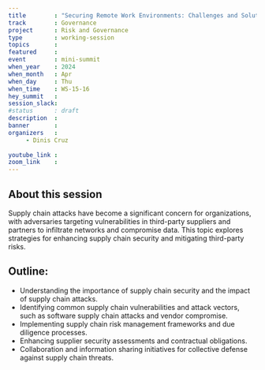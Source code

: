 ```yaml
---
title        : "Securing Remote Work Environments: Challenges and Solutions (panel)"
track        : Governance
project      : Risk and Governance
type         : working-session
topics       : 
featured     :
event        : mini-summit
when_year    : 2024
when_month   : Apr
when_day     : Thu
when_time    : WS-15-16
hey_summit   : 
session_slack:
#status      : draft
description  :
banner       : 
organizers   :
     - Dinis Cruz
    
youtube_link : 
zoom_link    : 
---
```


## About this session
Supply chain attacks have become a significant concern for organizations, with adversaries targeting vulnerabilities in third-party suppliers and partners to infiltrate networks and compromise data. This topic explores strategies for enhancing supply chain security and mitigating third-party risks.

## Outline:
- Understanding the importance of supply chain security and the impact of supply chain attacks.
- Identifying common supply chain vulnerabilities and attack vectors, such as software supply chain attacks and vendor compromise.
- Implementing supply chain risk management frameworks and due diligence processes.
- Enhancing supplier security assessments and contractual obligations.
- Collaboration and information sharing initiatives for collective defense against supply chain threats.

